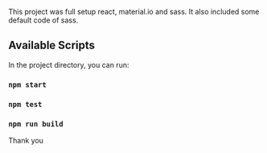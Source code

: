 This project was full setup react, material.io and sass.
It also included some default code of sass.

## Available Scripts

In the project directory, you can run:

### `npm start`

### `npm test`

### `npm run build`


Thank you

